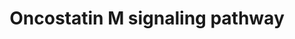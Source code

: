 ---
annotations:
- id: PW:0000905
  parent: signaling pathway
  type: Pathway Ontology
  value: oncostatin M signaling pathway
authors:
- Mkutmon
- Eweitz
description: "Oncostatin M (OSM) is a member of the multifunctional cytokine interleukin
  6 (IL6) - type cytokine family. It is mainly produced in cell types such as activated
  T lymphocytes, macrophages, monocytes, neutrophils and in microglial cells. OSM
  signaling is initiated by the interaction of the cytokine to either: the type I
  LIFR-gp130 receptor complex, or to the type II OSMR-gp130 receptor [1]. The major
  downstream signaling pathways that are activated in OSM signaling are JAK/STAT,
  Ras/Raf/MAPK and PI3K pathways [2-5]. As the receptors lacks intrinsic tyrosine
  kinase activity, associated JAKs (JAK1, JAK2, JAK3 and TYK2) phosphorylate OSM receptor
  complex and STATs (STAT1, STAT3, STAT5A, STAT5B, STAT6) [1, 6-8]. Phosphorylated
  STATs form homodimeric complexes (STAT1, STAT3, STAT5B) or heterodimeric complex
  (STAT1-STAT3) and translocate to the nucleus. Once inside nucleus STAT proteins
  bind to regulatory elements in the promoter of OSM-responsive genes and regulate
  the gene expression [1-3, 8]. Alternatively, OSM induced phosphorylation of PTPN11,
  GRB2, SHC1, Ras/Raf molecules can bring about the activation of ERK1/2 signaling
  module [1]. Oncostatin M -through ERK1/2 signaling module induces the phosphorylation
  of CEBPB, both CEBPB and EGR1 stimulates the transcription of genes involved in
  lipid metabolism [9]. Although OSM also causes induced phosphorylation in MAPK family
  members (MAPK8/9/14) the functional importance of this is at present not well understood
  [1, 11]. OSM mediated signaling cascade is negatively regulated by JAK1 inhibition
  by SOCS3 and STAT3 inhibition by PIAS3 [4-5, 10].OSM also induced the activation
  of caspase family members (CASP3, CASP7, CASP9) through the JAK2 module and regulates
  apoptosis [12-14]. In osteosarcoma cells OSM is found to mediate apoptosis through
  a less understood STAT5B signaling module [14].   1.\tO'Hara, K.A., et al., Oncostatin
  M: an interleukin-6-like cytokine relevant to airway remodelling and the pathogenesis
  of asthma. Clin Exp Allergy, 2003. 33(8): p. 1026-32.  2.\tHalfter, H., et al.,
  Activation of Jak-Stat and MAPK2 pathways by oncostatin M leads to growth inhibition
  of human glioma cells. Mol Cell Biol Res Commun, 1999. 1(2): p. 109-16.  3.\tHalfter,
  H., et al., Activation of the Jak-Stat- and MAPK-pathways by oncostatin M is not
  sufficient to cause growth inhibition of human glioma cells. Brain Res Mol Brain
  Res, 2000. 80(2): p. 198-206.  4.\tStross, C., et al., Oncostatin M receptor-mediated
  signal transduction is negatively regulated by SOCS3 through a receptor tyrosine-independent
  mechanism. J Biol Chem, 2006. 281(13): p. 8458-68.  5.\tBrantley, E.C. and E.N.
  Benveniste, Signal transducer and activator of transcription-3: a molecular hub
  for signaling pathways in gliomas. Mol Cancer Res, 2008. 6(5): p. 675-84.  6.\tFritz,
  D.K., et al., Oncostatin-M up-regulates VCAM-1 and synergizes with IL-4 in eotaxin
  expression: involvement of STAT6. J Immunol, 2006. 176(7): p. 4352-60.  7.\tMigita,
  K., et al., CP690,550 inhibits oncostatin M-induced JAK/STAT signaling pathway in
  rheumatoid synoviocytes. Arthritis Res Ther, 2011. 13(3): p. R72.  8.\tHintzen,
  C., et al., Box 2 region of the oncostatin M receptor determines specificity for
  recruitment of Janus kinases and STAT5 activation. J Biol Chem, 2008. 283(28): p.
  19465-77.  9.\tZhang, F., et al., Specific interaction of Egr1 and c/EBPbeta leads
  to the transcriptional activation of the human low density lipoprotein receptor
  gene. J Biol Chem, 2003. 278(45): p. 44246-54.  10.\tChung, C.D., et al., Specific
  inhibition of Stat3 signal transduction by PIAS3. Science, 1997. 278(5344): p. 1803-5.
  \ 11.\tLi, W.Q., F. Dehnade, and M. Zafarullah, Oncostatin M-induced matrix metalloproteinase
  and tissue inhibitor of metalloproteinase-3 genes expression in chondrocytes requires
  Janus kinase/STAT signaling pathway. J Immunol, 2001. 166(5): p. 3491-8.  12.\tAuernhammer,
  C.J., et al., The oncostatin M receptor/gp130 ligand murine oncostatin M induces
  apoptosis in adrenocortical Y-1 tumor cells. J Endocrinol, 2004. 180(3): p. 479-86.
  \ 13.\tTiffen, P.G., et al., A dual role for oncostatin M signaling in the differentiation
  and death of mammary epithelial cells in vivo. Mol Endocrinol, 2008. 22(12): p.
  2677-88.  14.\tChipoy, C., et al., Sensitization of osteosarcoma cells to apoptosis
  by oncostatin M depends on STAT5 and p53. Oncogene, 2007. 26(46): p. 6653-64."
last-edited: 2021-05-21
organisms:
- Bos taurus
redirect_from:
- /index.php/Pathway:WP3277
- /instance/WP3277
- /instance/WP3277_r117572
revision: r117572
schema-jsonld:
- '@context': https://schema.org/
  '@id': https://wikipathways.github.io/pathways/WP3277.html
  '@type': Dataset
  creator:
    '@type': Organization
    name: WikiPathways
  description: "Oncostatin M (OSM) is a member of the multifunctional cytokine interleukin
    6 (IL6) - type cytokine family. It is mainly produced in cell types such as activated
    T lymphocytes, macrophages, monocytes, neutrophils and in microglial cells. OSM
    signaling is initiated by the interaction of the cytokine to either: the type
    I LIFR-gp130 receptor complex, or to the type II OSMR-gp130 receptor [1]. The
    major downstream signaling pathways that are activated in OSM signaling are JAK/STAT,
    Ras/Raf/MAPK and PI3K pathways [2-5]. As the receptors lacks intrinsic tyrosine
    kinase activity, associated JAKs (JAK1, JAK2, JAK3 and TYK2) phosphorylate OSM
    receptor complex and STATs (STAT1, STAT3, STAT5A, STAT5B, STAT6) [1, 6-8]. Phosphorylated
    STATs form homodimeric complexes (STAT1, STAT3, STAT5B) or heterodimeric complex
    (STAT1-STAT3) and translocate to the nucleus. Once inside nucleus STAT proteins
    bind to regulatory elements in the promoter of OSM-responsive genes and regulate
    the gene expression [1-3, 8]. Alternatively, OSM induced phosphorylation of PTPN11,
    GRB2, SHC1, Ras/Raf molecules can bring about the activation of ERK1/2 signaling
    module [1]. Oncostatin M -through ERK1/2 signaling module induces the phosphorylation
    of CEBPB, both CEBPB and EGR1 stimulates the transcription of genes involved in
    lipid metabolism [9]. Although OSM also causes induced phosphorylation in MAPK
    family members (MAPK8/9/14) the functional importance of this is at present not
    well understood [1, 11]. OSM mediated signaling cascade is negatively regulated
    by JAK1 inhibition by SOCS3 and STAT3 inhibition by PIAS3 [4-5, 10].OSM also induced
    the activation of caspase family members (CASP3, CASP7, CASP9) through the JAK2
    module and regulates apoptosis [12-14]. In osteosarcoma cells OSM is found to
    mediate apoptosis through a less understood STAT5B signaling module [14].   1.\tO'Hara,
    K.A., et al., Oncostatin M: an interleukin-6-like cytokine relevant to airway
    remodelling and the pathogenesis of asthma. Clin Exp Allergy, 2003. 33(8): p.
    1026-32.  2.\tHalfter, H., et al., Activation of Jak-Stat and MAPK2 pathways by
    oncostatin M leads to growth inhibition of human glioma cells. Mol Cell Biol Res
    Commun, 1999. 1(2): p. 109-16.  3.\tHalfter, H., et al., Activation of the Jak-Stat-
    and MAPK-pathways by oncostatin M is not sufficient to cause growth inhibition
    of human glioma cells. Brain Res Mol Brain Res, 2000. 80(2): p. 198-206.  4.\tStross,
    C., et al., Oncostatin M receptor-mediated signal transduction is negatively regulated
    by SOCS3 through a receptor tyrosine-independent mechanism. J Biol Chem, 2006.
    281(13): p. 8458-68.  5.\tBrantley, E.C. and E.N. Benveniste, Signal transducer
    and activator of transcription-3: a molecular hub for signaling pathways in gliomas.
    Mol Cancer Res, 2008. 6(5): p. 675-84.  6.\tFritz, D.K., et al., Oncostatin-M
    up-regulates VCAM-1 and synergizes with IL-4 in eotaxin expression: involvement
    of STAT6. J Immunol, 2006. 176(7): p. 4352-60.  7.\tMigita, K., et al., CP690,550
    inhibits oncostatin M-induced JAK/STAT signaling pathway in rheumatoid synoviocytes.
    Arthritis Res Ther, 2011. 13(3): p. R72.  8.\tHintzen, C., et al., Box 2 region
    of the oncostatin M receptor determines specificity for recruitment of Janus kinases
    and STAT5 activation. J Biol Chem, 2008. 283(28): p. 19465-77.  9.\tZhang, F.,
    et al., Specific interaction of Egr1 and c/EBPbeta leads to the transcriptional
    activation of the human low density lipoprotein receptor gene. J Biol Chem, 2003.
    278(45): p. 44246-54.  10.\tChung, C.D., et al., Specific inhibition of Stat3
    signal transduction by PIAS3. Science, 1997. 278(5344): p. 1803-5.  11.\tLi, W.Q.,
    F. Dehnade, and M. Zafarullah, Oncostatin M-induced matrix metalloproteinase and
    tissue inhibitor of metalloproteinase-3 genes expression in chondrocytes requires
    Janus kinase/STAT signaling pathway. J Immunol, 2001. 166(5): p. 3491-8.  12.\tAuernhammer,
    C.J., et al., The oncostatin M receptor/gp130 ligand murine oncostatin M induces
    apoptosis in adrenocortical Y-1 tumor cells. J Endocrinol, 2004. 180(3): p. 479-86.
    \ 13.\tTiffen, P.G., et al., A dual role for oncostatin M signaling in the differentiation
    and death of mammary epithelial cells in vivo. Mol Endocrinol, 2008. 22(12): p.
    2677-88.  14.\tChipoy, C., et al., Sensitization of osteosarcoma cells to apoptosis
    by oncostatin M depends on STAT5 and p53. Oncogene, 2007. 26(46): p. 6653-64."
  keywords:
  - AKT1
  - BIKBA
  - CASP3
  - CASP7
  - CDK2
  - CDKN1B
  - CREB1
  - EGR1
  - FOS
  - GRB2
  - HIF1A
  - HRAS
  - IL6ST
  - IRS1
  - JAK1
  - JAK2
  - JAK3
  - JUNB
  - LIFR
  - MAP2K1
  - MAP2K2
  - MAPK1
  - MAPK14
  - MAPK3
  - MAPK8
  - MAPK9
  - MTOR
  - NFKB1
  - OSM
  - OSMR
  - PIAS3
  - PIK3R1
  - PRKCA
  - PRKCB
  - PRKCD
  - PRKCE
  - PRKCH
  - PTK2B
  - PTPN11
  - PXN
  - RAF1
  - RELA
  - RICTOR
  - RPS6
  - SHC1
  - SOCS3
  - SOS1
  - SRC
  - STAT1
  - STAT3
  - STAT5B
  - TYK2
  - VEGFA
  license: CC0
  name: Oncostatin M signaling pathway
seo: CreativeWork
title: Oncostatin M signaling pathway
wpid: WP3277
---